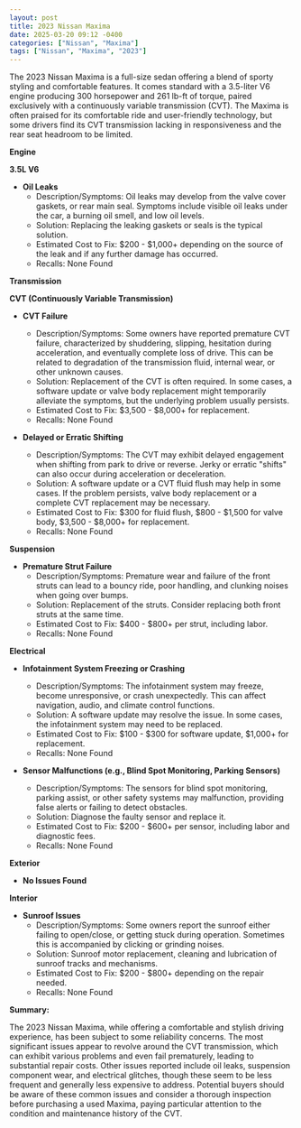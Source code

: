 ```yaml
---
layout: post
title: 2023 Nissan Maxima
date: 2025-03-20 09:12 -0400
categories: ["Nissan", "Maxima"]
tags: ["Nissan", "Maxima", "2023"]
---
```

The 2023 Nissan Maxima is a full-size sedan offering a blend of sporty styling and comfortable features. It comes standard with a 3.5-liter V6 engine producing 300 horsepower and 261 lb-ft of torque, paired exclusively with a continuously variable transmission (CVT). The Maxima is often praised for its comfortable ride and user-friendly technology, but some drivers find its CVT transmission lacking in responsiveness and the rear seat headroom to be limited.

**Engine**

**3.5L V6**

*   **Oil Leaks**
    *   Description/Symptoms: Oil leaks may develop from the valve cover gaskets, or rear main seal. Symptoms include visible oil leaks under the car, a burning oil smell, and low oil levels.
    *   Solution: Replacing the leaking gaskets or seals is the typical solution.
    *   Estimated Cost to Fix: $200 - $1,000+ depending on the source of the leak and if any further damage has occurred.
    *   Recalls: None Found

**Transmission**

**CVT (Continuously Variable Transmission)**

*   **CVT Failure**
    *   Description/Symptoms: Some owners have reported premature CVT failure, characterized by shuddering, slipping, hesitation during acceleration, and eventually complete loss of drive. This can be related to degradation of the transmission fluid, internal wear, or other unknown causes.
    *   Solution: Replacement of the CVT is often required. In some cases, a software update or valve body replacement might temporarily alleviate the symptoms, but the underlying problem usually persists.
    *   Estimated Cost to Fix: $3,500 - $8,000+ for replacement.
    *   Recalls: None Found

*   **Delayed or Erratic Shifting**
    *   Description/Symptoms: The CVT may exhibit delayed engagement when shifting from park to drive or reverse. Jerky or erratic "shifts" can also occur during acceleration or deceleration.
    *   Solution: A software update or a CVT fluid flush may help in some cases. If the problem persists, valve body replacement or a complete CVT replacement may be necessary.
    *   Estimated Cost to Fix: $300 for fluid flush, $800 - $1,500 for valve body, $3,500 - $8,000+ for replacement.
    *   Recalls: None Found

**Suspension**

*   **Premature Strut Failure**
    *   Description/Symptoms: Premature wear and failure of the front struts can lead to a bouncy ride, poor handling, and clunking noises when going over bumps.
    *   Solution: Replacement of the struts. Consider replacing both front struts at the same time.
    *   Estimated Cost to Fix: $400 - $800+ per strut, including labor.
    *   Recalls: None Found

**Electrical**

*   **Infotainment System Freezing or Crashing**
    *   Description/Symptoms: The infotainment system may freeze, become unresponsive, or crash unexpectedly. This can affect navigation, audio, and climate control functions.
    *   Solution: A software update may resolve the issue. In some cases, the infotainment system may need to be replaced.
    *   Estimated Cost to Fix: $100 - $300 for software update, $1,000+ for replacement.
    *   Recalls: None Found

*   **Sensor Malfunctions (e.g., Blind Spot Monitoring, Parking Sensors)**
    *   Description/Symptoms: The sensors for blind spot monitoring, parking assist, or other safety systems may malfunction, providing false alerts or failing to detect obstacles.
    *   Solution: Diagnose the faulty sensor and replace it.
    *   Estimated Cost to Fix: $200 - $600+ per sensor, including labor and diagnostic fees.
    *   Recalls: None Found

**Exterior**

*   **No Issues Found**

**Interior**

*   **Sunroof Issues**
    *   Description/Symptoms: Some owners report the sunroof either failing to open/close, or getting stuck during operation. Sometimes this is accompanied by clicking or grinding noises.
    *   Solution: Sunroof motor replacement, cleaning and lubrication of sunroof tracks and mechanisms.
    *   Estimated Cost to Fix: $200 - $800+ depending on the repair needed.
    *   Recalls: None Found

**Summary:**

The 2023 Nissan Maxima, while offering a comfortable and stylish driving experience, has been subject to some reliability concerns. The most significant issues appear to revolve around the CVT transmission, which can exhibit various problems and even fail prematurely, leading to substantial repair costs. Other issues reported include oil leaks, suspension component wear, and electrical glitches, though these seem to be less frequent and generally less expensive to address. Potential buyers should be aware of these common issues and consider a thorough inspection before purchasing a used Maxima, paying particular attention to the condition and maintenance history of the CVT.


